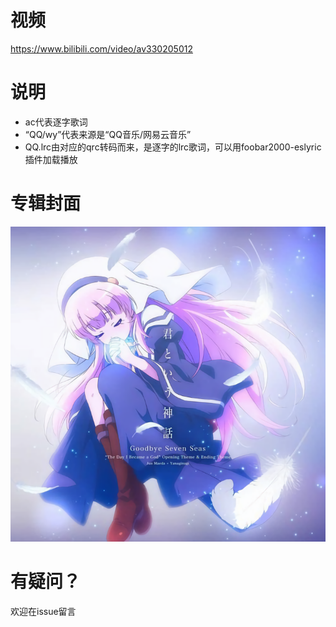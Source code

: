 # 视频
https://www.bilibili.com/video/av330205012
# 说明
- ac代表逐字歌词
- “QQ/wy”代表来源是“QQ音乐/网易云音乐”
- QQ.lrc由对应的qrc转码而来，是逐字的lrc歌词，可以用foobar2000-eslyric插件加载播放
# 专辑封面
![avatar](perface.png)
# 有疑问？
欢迎在issue留言
